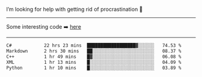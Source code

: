 I’m looking for help with getting rid of procrastination 🤔

-----

Some interesting code :arrow_right: [here](https://github.com/zhen8838/playground)

-----

<!--START_SECTION:waka-->

```txt
C#            22 hrs 23 mins  ██████████████████▓░░░░░░   74.53 %
Markdown      2 hrs 30 mins   ██░░░░░░░░░░░░░░░░░░░░░░░   08.37 %
C++           1 hr 49 mins    █▓░░░░░░░░░░░░░░░░░░░░░░░   06.08 %
XML           1 hr 13 mins    █░░░░░░░░░░░░░░░░░░░░░░░░   04.09 %
Python        1 hr 10 mins    █░░░░░░░░░░░░░░░░░░░░░░░░   03.89 %
```

<!--END_SECTION:waka-->

<!--
**zhen8838/zhen8838** is a ✨ _special_ ✨ repository because its `README.md` (this file) appears on your GitHub profile.

Here are some ideas to get you started:

- 🔭 I’m currently working on ...
- 🌱 I’m currently learning ...
- 👯 I’m looking to collaborate on ...
 ...
- 💬 Ask me about ...
- 📫 How to reach me: ...
- 😄 Pronouns: ...
- ⚡ Fun fact: ...
-->
